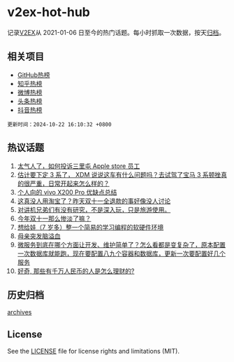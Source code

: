 # v2ex-hot-hub

 记录[V2EX](https://www.v2ex.com/)从 2021-01-06 日至今的热门话题。每小时抓取一次数据，按天[归档](archives)。
 
 ## 相关项目

- [GitHub热榜](https://github.com/it985/github-hot-hub)
- [知乎热榜](https://github.com/it985/zhihu-hot-hub)
- [微博热榜](https://github.com/it985/weibo-hot-hub)
- [头条热榜](https://github.com/it985/toutiao-hot-hub)
- [抖音热榜](https://github.com/it985/douyin-hot-hub)


 `更新时间：2024-10-22 16:10:32 +0800`

## 热议话题

1. [太气人了，如何投诉三里屯 Apple store 员工](https://www.v2ex.com/t/1082457)
1. [估计要下定 3 系了， XDM 说说这车有什么问题吗？去试驾了宝马 3 系顿挫真的很严重，日常开起来怎么样的？](https://www.v2ex.com/t/1082415)
1. [个人向的 vivo X200 Pro 优缺点总结](https://www.v2ex.com/t/1082351)
1. [这真没人用淘宝了？昨天双十一全退款的事好像没人讨论](https://www.v2ex.com/t/1082388)
1. [对讲机兄弟们有没有研究，不是深入玩，只是旅游使用。](https://www.v2ex.com/t/1082394)
1. [今年双十一那么惨淡了嘛？](https://www.v2ex.com/t/1082464)
1. [想给娃（7 岁多）整一个简易的学习编程的软硬件环境](https://www.v2ex.com/t/1082293)
1. [母亲突发脑溢血](https://www.v2ex.com/t/1082543)
1. [微服务到底在哪个方面让开发、维护简单了？怎么看都是变复杂了，原本配置一次数据库就能跑，现在要配置八九个容器和数据库，更新一次要配置好几个服务](https://www.v2ex.com/t/1082359)
1. [好奇, 那些有千万人民币的人是怎么理财的?](https://www.v2ex.com/t/1082440)

## 历史归档

[archives](archives)

## License

See the [LICENSE](LICENSE) file for license rights and limitations (MIT).
